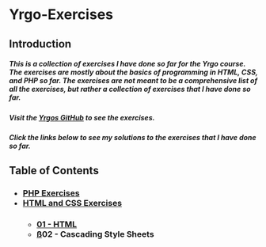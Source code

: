 # Yrgo-Exercises

## Introduction

##### This is a collection of exercises I have done so far for the Yrgo course. The exercises are mostly about the basics of programming in HTML, CSS, and PHP so far. The exercises are not meant to be a comprehensive list of all the exercises, but rather a collection of exercises that I have done so far.

##### Visit the [Yrgos GitHub](https://github.com/yrgo/wu22) to see the exercises.

##### Click the links below to see my solutions to the exercises that I have done so far.

## Table of Contents

<h3>
<ul>
<li><a href="https://github.com/Adishumla/Yrgo-Exercises/tree/main/PHP"> PHP Exercises <a></li>
<li><a href="https://github.com/Adishumla/Yrgo-Exercises/tree/main/HTML%20and%20CSS">HTML and CSS Exercises</a></li>
<h4><ul>
<li><a href="https://github.com/Adishumla/Yrgo-Exercises/tree/main/HTML%20and%20CSS/01%20-%20HTML">01 - HTML</a></li>
<li><a href="https://github.com/Adishumla/Yrgo-Exercises/tree/main/HTML%20and%20CSS/02%20-%20Cascading%20Style%20Sheets">ß</a>02 - Cascading Style Sheets</a></li>
</ul></h4>
</ul>
</h3>

